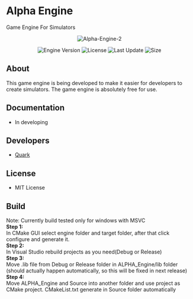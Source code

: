 # Alpha Engine
Game Engine For Simulators

<p align="center">
      <img src="https://i.ibb.co/LprNYRR/Alpha-Engine-2.png" alt="Alpha-Engine-2" border="0">
</p>

<p align="center">
   <img src="https://img.shields.io/badge/Version-v0.1--Alpha-blue" alt="Engine Version">
   <img src="https://img.shields.io/badge/License-MIT-green" alt="License">
   <img src="https://img.shields.io/github/last-commit/Quark-Hell/Alpha_Engine" alt="Last Update">
   <img src="https://img.shields.io/github/languages/code-size/Quark-Hell/Alpha_Engine" alt="Size">
</p>

## About

This game engine is being developed to make it easier for developers to create simulators. The game engine is absolutely free for use.

## Documentation

- In developing

## Developers

- [Quark](https://github.com/Quark-Hell)

## License
- MIT License

## Build
Note: Currently build tested only for windows with MSVC
<br><b>Step 1:</br></b>
In CMake GUI select engine folder and target folder, after that click configure and generate it.
<br><b>Step 2:</br></b>
In Visual Studio rebuild projects as you need(Debug or Release)
<br><b>Step 3:</br></b>
Move .lib file from Debug or Release folder in ALPHA_Engine/lib folder (should actually happen automatically, so this will be fixed in next release)
<br><b>Step 4:</br></b>
Move ALPHA_Engine and Source into another folder and use project as CMake project. CMakeList.txt generate in Source folder automatically